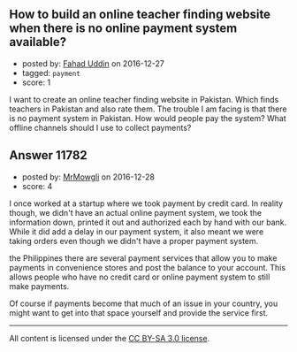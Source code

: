 ## How to build an online teacher finding website when there is no online payment system available?

- posted by: [Fahad Uddin](https://stackexchange.com/users/160083/fahad-uddin) on 2016-12-27
- tagged: `payment`
- score: 1

<p>I want to create an online teacher finding website in Pakistan. Which finds teachers in Pakistan and also rate them. The trouble I am facing is that there is no payment system in Pakistan. How would people pay the system? What offline channels should I use to collect payments?</p>



## Answer 11782

- posted by: [MrMowgli](https://stackexchange.com/users/2427359/mrmowgli) on 2016-12-28
- score: 4

<p>I once worked at a startup where we took payment by credit card.  In reality though, we didn't have an actual online payment system, we took the information down, printed it out and authorized each by hand with our bank.  While it did add a delay in our payment system, it also meant we were taking orders even though we didn't have a proper payment system.</p>

<p>the Philippines there are several payment services that allow you to make payments in convenience stores and post the balance to your account.  This allows people who have no credit card or online payment system to still make payments.</p>

<p>Of course if payments become that much of an issue in your country, you might want to get into that space yourself and provide the service first. </p>




---

All content is licensed under the [CC BY-SA 3.0 license](https://creativecommons.org/licenses/by-sa/3.0/).
